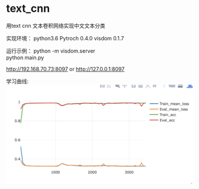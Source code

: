 # text_cnn
用text cnn 文本卷积网络实现中文文本分类<br>

实现环境：
python3.6
Pytroch 0.4.0
visdom 0.1.7

运行示例：
python -m visdom.server<br>
python main.py<br>

http://192.168.70.73:8097
or
http://127.0.0.1:8097

学习曲线:
![Alt text](./image/t1.png)


